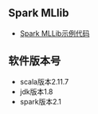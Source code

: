 
## Spark MLlib

* [Spark MLLib示例代码](src/main/scala/com/libin)


## 软件版本号
* scala版本2.11.7  
* jdk版本1.8  
* spark版本2.1


